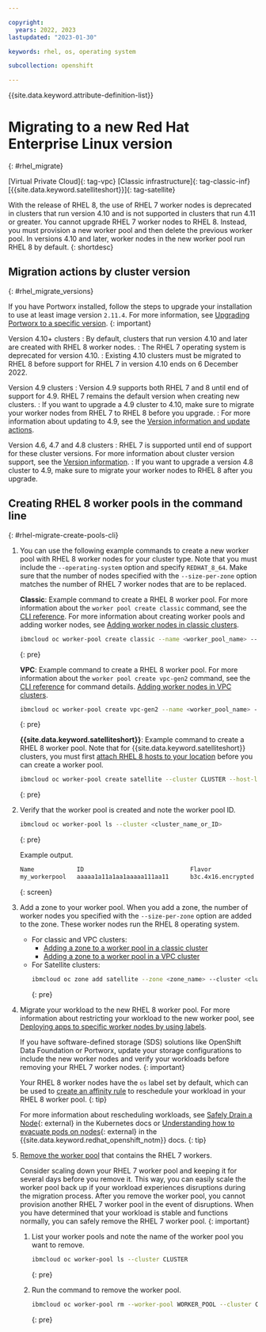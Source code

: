 ```yaml
---

copyright:
  years: 2022, 2023
lastupdated: "2023-01-30"

keywords: rhel, os, operating system

subcollection: openshift

---
```


{{site.data.keyword.attribute-definition-list}}



# Migrating to a new Red Hat Enterprise Linux version
{: #rhel_migrate}

[Virtual Private Cloud]{: tag-vpc} [Classic infrastructure]{: tag-classic-inf} [{{site.data.keyword.satelliteshort}}]{: tag-satellite}

With the release of RHEL 8, the use of RHEL 7 worker nodes is deprecated in clusters that run version 4.10 and is not supported in clusters that run 4.11 or greater. You cannot upgrade RHEL 7 worker nodes to RHEL 8. Instead, you must provision a new worker pool and then delete the previous worker pool. In versions 4.10 and later, worker nodes in the new worker pool run RHEL 8 by default. 
{: shortdesc}

## Migration actions by cluster version
{: #rhel_migrate_versions}

If you have Portworx installed, follow the steps to upgrade your installation to use at least image version `2.11.4`. For more information, see [Upgrading Portworx to a specific version](/docs/openshift?topic=openshift-portworx).
{: important}

Version 4.10+ clusters
:   By default, clusters that run version 4.10 and later are created with RHEL 8 worker nodes.
:   The RHEL 7 operating system is deprecated for version 4.10.
:   Existing 4.10 clusters must be migrated to RHEL 8 before support for RHEL 7 in version 4.10 ends on 6 December 2022.

Version 4.9 clusters
:   Version 4.9 supports both RHEL 7 and 8 until end of support for 4.9. RHEL 7 remains the default version when creating new clusters.
:   If you want to upgrade a 4.9 cluster to 4.10, make sure to migrate your worker nodes from RHEL 7 to RHEL 8 before you upgrade.
:   For more information about updating to 4.9, see the [Version information and update actions](/docs/openshift?topic=openshift-cs_versions_49).

Version 4.6, 4.7 and 4.8 clusters
:   RHEL 7 is supported until end of support for these cluster versions. For more information about cluster version support, see the [Version information](/docs/openshift?topic=openshift-openshift_versions).
:   If you want to upgrade a version 4.8 cluster to 4.9, make sure to migrate your worker nodes to RHEL 8 after you upgrade.

## Creating RHEL 8 worker pools in the command line
{: #rhel-migrate-create-pools-cli}

1. You can use the following example commands to create a new worker pool with RHEL 8 worker nodes for your cluster type. Note that you must include the `--operating-system` option and specify `REDHAT_8_64`. Make sure that the number of nodes specified with the `--size-per-zone` option matches the number of RHEL 7 worker nodes that are to be replaced.

    **Classic**: Example command to create a RHEL 8 worker pool. For more information about the `worker pool create classic` command, see the [CLI reference](/docs/containers?topic=containers-kubernetes-service-cli#cs_worker_pool_create). For more information about creating worker pools and adding worker nodes, see [Adding worker nodes in classic clusters](/docs/openshift?topic=openshift-add_workers#classic_pools).

    ```sh
    ibmcloud oc worker-pool create classic --name <worker_pool_name> --cluster <cluster_name_or_ID> --flavor <flavor> --size-per-zone <number_of_workers_per_zone> --operating-system REDHAT_8_64 
    ```
    {: pre}

    **VPC**: Example command to create a RHEL 8 worker pool. For more information about the `worker pool create vpc-gen2` command, see the [CLI reference](/docs/containers?topic=containers-kubernetes-service-cli#cli_worker_pool_create_vpc_gen2) for command details. [Adding worker nodes in VPC clusters](/docs/openshift?topic=openshift-add_workers#vpc_pools).

    ```sh
    ibmcloud oc worker-pool create vpc-gen2 --name <worker_pool_name> --cluster <cluster_name_or_ID> --flavor <flavor> --size-per-zone <number_of_workers_per_zone> --operating-system REDHAT_8_64 
    ```
    {: pre}
    
    **{{site.data.keyword.satelliteshort}}**: Example command to create a RHEL 8 worker pool. Note that for {{site.data.keyword.satelliteshort}} clusters, you must first [attach RHEL 8 hosts to your location](/docs/satellite?topic=satellite-attach-hosts) before you can create a worker pool.
    
    ```sh
    ibmcloud oc worker-pool create satellite --cluster CLUSTER --host-label "os=RHEL8" --name NAME --size-per-zone SIZE --operating-system REDHAT_8_64 --zone ZONE [--label LABEL ...] 
    ```
    {: pre}

1. Verify that the worker pool is created and note the worker pool ID.

    ```sh
    ibmcloud oc worker-pool ls --cluster <cluster_name_or_ID>
    ```
    {: pre}

    Example output.

    ```sh
    Name            ID                              Flavor                 OS              Workers 
    my_workerpool   aaaaa1a11a1aa1aaaaa111aa11      b3c.4x16.encrypted     REDHAT_8_64    0 
    ```
    {: screen}

1. Add a zone to your worker pool. When you add a zone, the number of worker nodes you specified with the `--size-per-zone` option are added to the zone. These worker nodes run the RHEL 8 operating system. 
    * For classic and VPC clusters:
        * [Adding a zone to a worker pool in a classic cluster](/docs/containers?topic=containers-add_workers#add_zone)
        * [Adding a zone to a worker pool in a VPC cluster](/docs/containers?topic=containers-add_workers#vpc_add_zone)
    * For Satellite clusters:
        ```sh
        ibmcloud oc zone add satellite --zone <zone_name> --cluster <cluster_name_or_ID> --worker-pool <worker_pool> 
        ```
        {: pre}



1. Migrate your workload to the new RHEL 8 worker pool. For more information about restricting your workload to the new worker pool, see [Deploying apps to specific worker nodes by using labels](/docs/containers?topic=containers-deploy_app#node_affinity).

    If you have software-defined storage (SDS) solutions like OpenShift Data Foundation or Portworx, update your storage configurations to include the new worker nodes and verify your workloads before removing your RHEL 7 worker nodes.
    {: important}

    Your RHEL 8 worker nodes have the `os` label set by default, which can be used to [create an affinity rule](/docs/containers?topic=containers-deploy_app#node_affinity) to reschedule your workload in your RHEL 8 worker pool. 
    {: tip}
    
    For more information about rescheduling workloads, see [Safely Drain a Node](https://kubernetes.io/docs/tasks/administer-cluster/safely-drain-node/){: external} in the Kubernetes docs or [Understanding how to evacuate pods on nodes](https://docs.openshift.com/container-platform/4.9/nodes/nodes/nodes-nodes-working.html){: external} in the {{site.data.keyword.redhat_openshift_notm}} docs.
    {: tip}


1. [Remove the worker pool](/docs/containers?topic=containers-kubernetes-service-cli#cs_worker_pool_rm) that contains the RHEL 7 workers. 

    Consider scaling down your RHEL 7 worker pool and keeping it for several days before you remove it. This way, you can easily scale the worker pool back up if your workload experiences disruptions during the migration process. After you remove the worker pool, you cannot provision another RHEL 7 worker pool in the event of disruptions. When you have determined that your workload is stable and functions normally, you can safely remove the RHEL 7 worker pool.
    {: important}

    1. List your worker pools and note the name of the worker pool you want to remove.
        ```sh
        ibmcloud oc worker-pool ls --cluster CLUSTER
        ```
        {: pre}

    2. Run the command to remove the worker pool.
        ```sh
        ibmcloud oc worker-pool rm --worker-pool WORKER_POOL --cluster CLUSTER
        ```
        {: pre}


